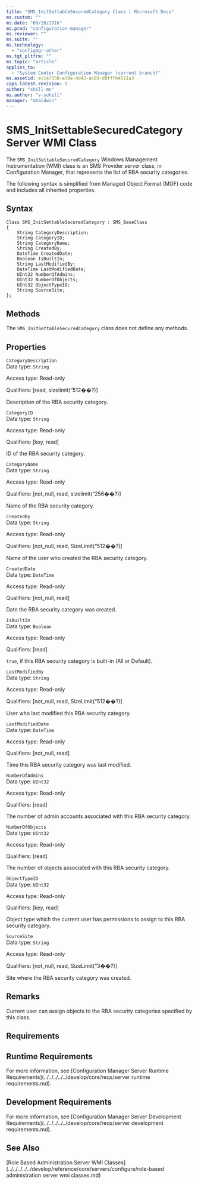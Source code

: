 ```yaml
---
title: "SMS_InitSettableSecuredCategory Class | Microsoft Docs"
ms.custom: ""
ms.date: "09/20/2016"
ms.prod: "configuration-manager"
ms.reviewer: ""
ms.suite: ""
ms.technology:
  - "configmgr-other"
ms.tgt_pltfrm: ""
ms.topic: "article"
applies_to:
  - "System Center Configuration Manager (current branch)"
ms.assetid: ec147358-e38e-4d43-ac89-d0fffb4511a3
caps.latest.revision: 9
author: "shill-ms"
ms.author: "v-suhill"
manager: "mbaldwin"
---
```

# SMS_InitSettableSecuredCategory Server WMI Class
The `SMS_InitSettableSecuredCategory` Windows Management Instrumentation (WMI) class is an SMS Provider server class, in Configuration Manager, that represents the list of RBA security categories.  

 The following syntax is simplified from Managed Object Format (MOF) code and includes all inherited properties.  

## Syntax  

```  
Class SMS_InitSettableSecuredCategory : SMS_BaseClass  
{  
    String CategoryDescription;  
    String CategoryID;  
    String CategoryName;  
    String CreatedBy;  
    DateTime CreatedDate;  
    Boolean IsBuiltIn;  
    String LastModifiedBy;  
    DateTime LastModifiedDate;  
    UInt32 NumberOfAdmins;  
    UInt32 NumberOfObjects;  
    UInt32 ObjectTypeID;  
    String SourceSite;  
};  
```  

## Methods  
 The `SMS_InitSettableSecuredCategory` class does not define any methods.  

## Properties  
 `CategoryDescription`  
 Data type: `String`  

 Access type: Read-only  

 Qualifiers: [read, sizelimit(“512��?)]  

 Description of the RBA security category.  

 `CategoryID`  
 Data type: `String`  

 Access type: Read-only  

 Qualifiers: [key, read]  

 ID of the RBA security category.  

 `CategoryName`  
 Data type: `String`  

 Access type: Read-only  

 Qualifiers: [not_null, read, sizelimit(“256��?)]  

 Name of the RBA security category.  

 `CreatedBy`  
 Data type: `String`  

 Access type: Read-only  

 Qualifiers: [not_null, read, SizeLimit(“512��?)]  

 Name of the user who created the RBA security category.  

 `CreatedDate`  
 Data type: `DateTime`  

 Access type: Read-only  

 Qualifiers: [not_null, read]  

 Date the RBA security category was created.  

 `IsBuiltIn`  
 Data type: `Boolean`  

 Access type: Read-only  

 Qualifiers: [read]  

 `true`, if this RBA security category is built-in (All or Default).  

 `LastModifiedBy`  
 Data type: `String`  

 Access type: Read-only  

 Qualifiers: [not_null, read, SizeLimit(“512��?)]  

 User who last modified this RBA security category.  

 `LastModifiedDate`  
 Data type: `DateTime`  

 Access type: Read-only  

 Qualifiers: [not_null, read]  

 Time this RBA security category was last modified.  

 `NumberOfAdmins`  
 Data type: `UInt32`  

 Access type: Read-only  

 Qualifiers: [read]  

 The number of admin accounts associated with this RBA security category.  

 `NumberOfObjects`  
 Data type: `UInt32`  

 Access type: Read-only  

 Qualifiers: [read]  

 The number of objects associated with this RBA security category.  

 `ObjectTypeID`  
 Data type: `UInt32`  

 Access type: Read-only  

 Qualifiers: [key, read]  

 Object type which the current user has permissions to assign to this RBA security category.  

 `SourceSite`  
 Data type: `String`  

 Access type: Read-only  

 Qualifiers: [not_null, read, SizeLimit(“3��?)]  

 Site where the RBA security category was created.  

## Remarks  
 Current user can assign objects to the RBA security categories specified by this class.  

## Requirements  

## Runtime Requirements  
 For more information, see [Configuration Manager Server Runtime Requirements](../../../../../develop/core/reqs/server runtime requirements.md).  

## Development Requirements  
 For more information, see [Configuration Manager Server Development Requirements](../../../../../develop/core/reqs/server development requirements.md).  

## See Also  
 [Role Based Administration Server WMI Classes](../../../../../develop/reference/core/servers/configure/role-based administration server wmi classes.md)
